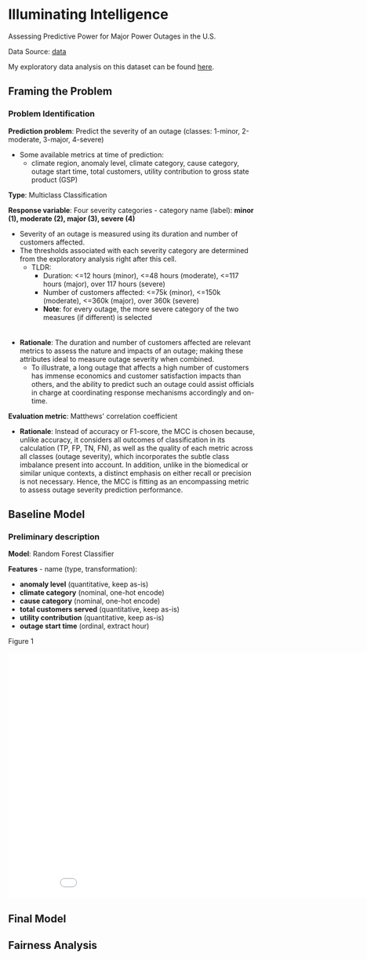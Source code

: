 # Illuminating Intelligence
Assessing Predictive Power for Major Power Outages in the U.S.

Data Source: [data](https://engineering.purdue.edu/LASCI/research-data/outages/outagerisks)


My exploratory data analysis on this dataset can be found [here](https://pndang.com/illuminating-cognizance/).


## Framing the Problem

### Problem Identification

**Prediction problem**: Predict the severity of an outage (classes: 1-minor, 2-moderate, 3-major, 4-severe)

- Some available metrics at time of prediction:
    - climate region, anomaly level, climate category, cause category, outage start time, total customers, utility contribution to gross state product (GSP)

**Type**: Multiclass Classification

<b>Response variable</b>: Four severity categories - category name (label): <b>minor (1), moderate (2), major (3), severe (4)</b>
- Severity of an outage is measured using its duration and number of customers affected.
- The thresholds associated with each severity category are determined from the exploratory analysis right after this cell.
    - TLDR: 
        - Duration: <=12 hours (minor), <=48 hours (moderate), <=117 hours (major), over 117 hours (severe)
        - Number of customers affected: <=75k (minor), <=150k (moderate), <=360k (major), over 360k (severe) 
        - **Note**: for every outage, the more severe category of the two measures (if different) is selected
        <br>
        <br>
- **Rationale**: The duration and number of customers affected are relevant metrics to assess the nature and impacts of an outage; making these attributes ideal to measure outage severity when combined. 
    - To illustrate, a long outage that affects a high number of customers has immense economics and customer satisfaction impacts than others, and the ability to predict such an outage could assist officials in charge at coordinating response mechanisms accordingly and on-time.

<b>Evaluation metric</b>: Matthews' correlation coefficient
- **Rationale**: Instead of accuracy or F1-score, the MCC is chosen because, unlike accuracy, it considers all outcomes of classification in its calculation (TP, FP, TN, FN), as well as the quality of each metric across all classes (outage severity), which incorporates the subtle class imbalance present into account. In addition, unlike in the biomedical or similar unique contexts, a distinct emphasis on either recall or precision is not necessary. Hence, the MCC is fitting as an encompassing metric to assess outage severity prediction performance.


## Baseline Model

### Preliminary description

**Model**: Random Forest Classifier

**Features** - name (type, transformation):
 - **anomaly level** (quantitative, keep as-is)
 - **climate category** (nominal, one-hot encode)
 - **cause category** (nominal, one-hot encode)
 - **total customers served** (quantitative, keep as-is)
 - **utility contribution** (quantitative, keep as-is) 
 - **outage start time** (ordinal, extract hour)


Figure 1 
<iframe src='assets/baseline-confusion-matrix.png' width=900 height=500 frameBorder=0></iframe>


## Final Model


## Fairness Analysis


